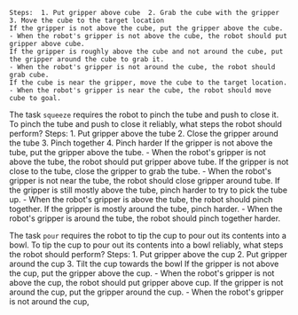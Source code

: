 
    Steps:  1. Put gripper above cube  2. Grab the cube with the gripper  3. Move the cube to the target location
    If the gripper is not above the cube, put the gripper above the cube.
    - When the robot's gripper is not above the cube, the robot should put gripper above cube.
    If the gripper is roughly above the cube and not around the cube, put the gripper around the cube to grab it.
    - When the robot's gripper is not around the cube, the robot should grab cube.
    If the cube is near the gripper, move the cube to the target location.
    - When the robot's gripper is near the cube, the robot should move cube to goal.

The task `squeeze` requires the robot to pinch the tube and push to close it.
To pinch the tube and push to close it reliably, what steps the robot should perform?
    Steps:  1. Put gripper above the tube  2. Close the gripper around the tube  3. Pinch together  4. Pinch harder
    If the gripper is not above the tube, put the gripper above the tube.
    - When the robot's gripper is not above the tube, the robot should put gripper above tube.
    If the gripper is not close to the tube, close the gripper to grab the tube.
    - When the robot's gripper is not near the tube, the robot should close gripper around tube.
    If the gripper is still mostly above the tube, pinch harder to try to pick the tube up.
    - When the robot's gripper is above the tube, the robot should pinch together.
    If the gripper is mostly around the tube, pinch harder.
    - When the robot's gripper is around the tube, the robot should pinch together harder.

The task `pour` requires the robot to tip the cup to pour out its contents into a bowl.
To tip the cup to pour out its contents into a bowl reliably, what steps the robot should perform?
    Steps:  1. Put gripper above the cup  2. Put gripper around the cup  3. Tilt the cup towards the bowl
    If the gripper is not above the cup, put the gripper above the cup.
    - When the robot's gripper is not above the cup, the robot should put gripper above cup.
    If the gripper is not around the cup, put the gripper around the cup.
    - When the robot's gripper is not around the cup,